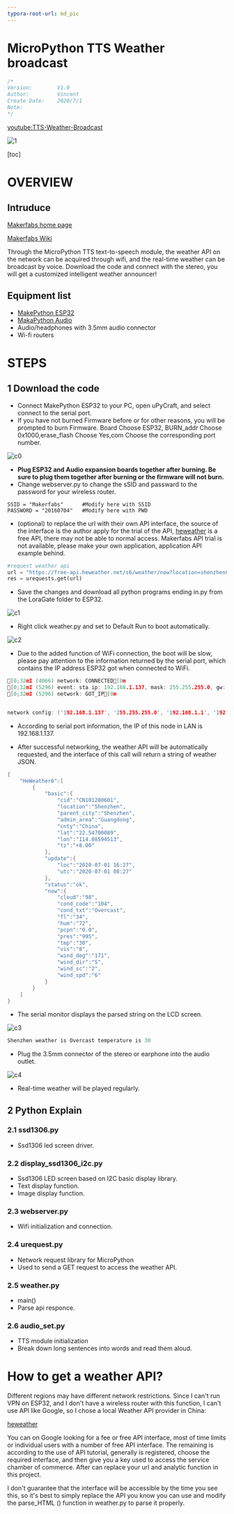 ```yaml
---
typora-root-url: md_pic
---
```


# MicroPython TTS Weather broadcast

```c++
/*
Version:		V1.0
Author:			Vincent
Create Date:	2020/7/1
Note:
*/
```
[youtube:TTS-Weather-Broadcast](https://youtu.be/00nAEQKYFV4)

![1](https://github.com/Makerfabs/Project_TTS-Weather-Broadcast/blob/master/md_pic/1.JPG)

[toc]



# OVERVIEW

## Intruduce

[Makerfabs home page](https://www.makerfabs.com/)

[Makerfabs Wiki](https://makerfabs.com/wiki/index.php?title=Main_Page)

Through the MicroPython TTS text-to-speech module, the weather API on the network can be acquired through wifi, and the real-time weather can be broadcast by voice. Download the code and connect with the stereo, you will get a customized intelligent weather announcer!


## Equipment list

- [MakePython ESP32](https://www.makerfabs.com/wiki/index.php?title=MakePython_ESP32)
- [MakaPython Audio](https://www.makerfabs.com/wiki/index.php?title=MakaPython_Audio)
- Audio/headphones with 3.5mm audio connector
- Wi-fi routers

# STEPS

## 1 Download the code

- Connect MakePython ESP32 to your PC, open uPyCraft, and select connect to the serial port.
- If you have not burned Firmware before or for other reasons, you will be prompted to burn Firmware. Board Choose ESP32, BURN_addr Choose 0x1000,erase_flash Choose Yes,com Choose the corresponding port number.

![c0](https://github.com/Makerfabs/Project_TTS-Weather-Broadcast/blob/master/md_pic/c0.png)

- **Plug ESP32 and Audio expansion boards together after burning. Be sure to plug them together after burning or the firmware will not burn.** 
- Change webserver.py to change the sSID and passward to the password for your wireless router.


```pyth
SSID = "Makerfabs"      #Modify here with SSID
PASSWORD = "20160704"   #Modify here with PWD
```

- (optional) to replace the url with their own API interface, the source of the interface is the author apply for the trial of the API, [heweather](https://www.heweather.com/) is a free API, there may not be able to normal access. Makerfabs API trial is not available, please make your own application, application API example behind.

```python
#request weather api
url = "https://free-api.heweather.net/s6/weather/now?location=shenzhen&key=2d63e6d9a95c4e8f8d3f65d0b5bcdf7f&lang=en"
res = urequests.get(url)
```

- Save the changes and download all python programs ending in.py from the LoraGate folder to ESP32.

![c1](https://github.com/Makerfabs/Project_TTS-Weather-Broadcast/blob/master/md_pic/c1.png)

- Right click weather.py and set to Default Run to boot automatically.

![c2](https://github.com/Makerfabs/Project_TTS-Weather-Broadcast/blob/master/md_pic/c2.png)

- Due to the added function of WiFi connection, the boot will be slow, please pay attention to the information returned by the serial port, which contains the IP address ESP32 got when connected to WiFi.

```c++
[0;32mI (4066) network: CONNECTED[0m
[0;32mI (5296) event: sta ip: 192.168.1.137, mask: 255.255.255.0, gw: 192.168.1.1[0m
[0;32mI (5296) network: GOT_IP[0m


network config: ('192.168.1.137', '255.255.255.0', '192.168.1.1', '192.168.1.1')
```

- According to serial port information, the IP of this node in LAN is 192.168.1.137.

- After successful networking, the weather API will be automatically requested, and the interface of this call will return a string of weather JSON.

```c++
{
    "HeWeather6":[
        {
            "basic":{
                "cid":"CN101280601",
                "location":"Shenzhen",
                "parent_city":"Shenzhen",
                "admin_area":"Guangdong",
                "cnty":"China",
                "lat":"22.54700089",
                "lon":"114.08594513",
                "tz":"+8.00"
            },
            "update":{
                "loc":"2020-07-01 16:27",
                "utc":"2020-07-01 08:27"
            },
            "status":"ok",
            "now":{
                "cloud":"98",
                "cond_code":"104",
                "cond_txt":"Overcast",
                "fl":"34",
                "hum":"72",
                "pcpn":"0.0",
                "pres":"995",
                "tmp":"30",
                "vis":"8",
                "wind_deg":"171",
                "wind_dir":"S",
                "wind_sc":"2",
                "wind_spd":"6"
            }
        }
    ]
}

```

- The serial monitor displays the parsed string on the LCD screen.


![c3](https://github.com/Makerfabs/Project_TTS-Weather-Broadcast/blob/master/md_pic/c3.JPG)


```c++
Shenzhen weather is Overcast temperature is 30
```

- Plug the 3.5mm connector of the stereo or earphone into the audio outlet.


![c4](https://github.com/Makerfabs/Project_TTS-Weather-Broadcast/blob/master/md_pic/c4.JPG)

- Real-time weather will be played regularly.

## 2 Python Explain

### 2.1 ssd1306.py

- Ssd1306 led screen driver.

### 2.2 display_ssd1306_i2c.py

- Ssd1306 LED screen based on I2C basic display library.
- Text display function.
- Image display function.

### 2.3 webserver.py

- Wifi initialization and connection.

### 2.4 urequest.py

- Network request library for MicroPython
- Used to send a GET request to access the weather API.

### 2.5 weather.py

- main()
- Parse api responce.

### 2.6 audio_set.py

- TTS module initialization
- Break down long sentences into words and read them aloud.

# How to get a weather API?

Different regions may have different network restrictions. Since I can't run VPN on ESP32, and I don't have a wireless router with this function, I can't use API like Google, so I chose a local Weather API provider in China:

[heweather](https://github.com/heweather)

You can on Google looking for a fee or free API interface, most of time limits or individual users with a number of free API interface. The remaining is according to the use of API tutorial, generally is registered, choose the required interface, and then give you a key used to access the service chamber of commerce. After can replace your url and analytic function in this project.

I don't guarantee that the interface will be accessible by the time you see this, so it's best to simply replace the API you know you can use and modify the parse_HTML () function in weather.py to parse it properly.
